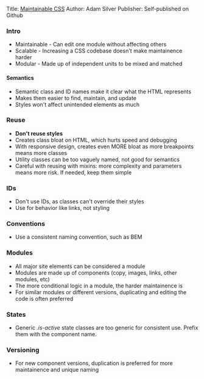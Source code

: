 Title: [Maintainable CSS](http://maintainablecss.com/)
Author: Adam Silver
Publisher: Self-published on Github

### Intro
* Maintainable - Can edit one module without affecting others
* Scalable - Increasing a CSS codebase doesn't make maintainence harder
* Modular - Made up of independent units to be mixed and matched

#### Semantics
* Semantic class and ID names make it clear what the HTML represents
* Makes them easier to find, maintain, and update
* Styles won't affect unintended elements as much

### Reuse
* **Don't reuse styles**
* Creates class bloat on HTML, which hurts speed and debugging
* With responsive design, creates even MORE bloat as more breakpoints means more classes
* Utility classes can be too vaguely named, not good for semantics
* Careful with reusing with mixins: more complexity and parameters means more risk. If needed, keep them simple

### IDs
* Don't use IDs, as classes can't override their styles
* Use for behavior like links, not styling

### Conventions
* Use a consistent naming convention, such as BEM

### Modules
* All major site elements can be considered a module
* Modules are made up of components (copy, images, links, other modules, etc)
* The more conditional logic in a module, the harder maintainence is
* For similar modules or different versions, duplicating and editing the code is often preferred

### States
* Generic *.is-active* state classes are too generic for consistent use. Prefix them with the component name.

### Versioning
* For new component versions, duplication is preferred for more maintainence and unique naming
